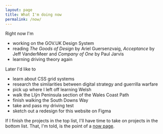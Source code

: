 ```yaml
---
layout: page
title: What I'm doing now
permalink: /now/
---
```


<p>Right now I'm
  <ul>
    <li>working on the GOV.UK Design System</li>
    <li>reading <i>The Goods of Design</i> by Ariel Guersenzvaig, <i>Acceptance</i> by Jeff VanderMeer and <i>Company of One</i> by Paul Jarvis</li>
    <li>learning driving theory again</li>
  </ul>
</p>

<p>Later I'd like to
  <ul>
    <li>learn about CSS grid systems</li>
    <li>research the similarities between digital strategy and guerrilla warfare</li>
    <li>pick up where I left off learning Welsh</li>
    <li>walk the Llŷn Peninsula section of the Wales Coast Path</li>
    <li>finish walking the South Downs Way</li>
    <li>take and pass my driving test</li>
    <li>sketch out a redesign for this website on Figma</li>
  </ul>
</p>

<p>If I finish the projects in the top list, I'll have time to take on projects in the bottom list. That, I'm told, is the point of a <a href="https://nownownow.com/about" target="_blank">now page</a>.</p>
